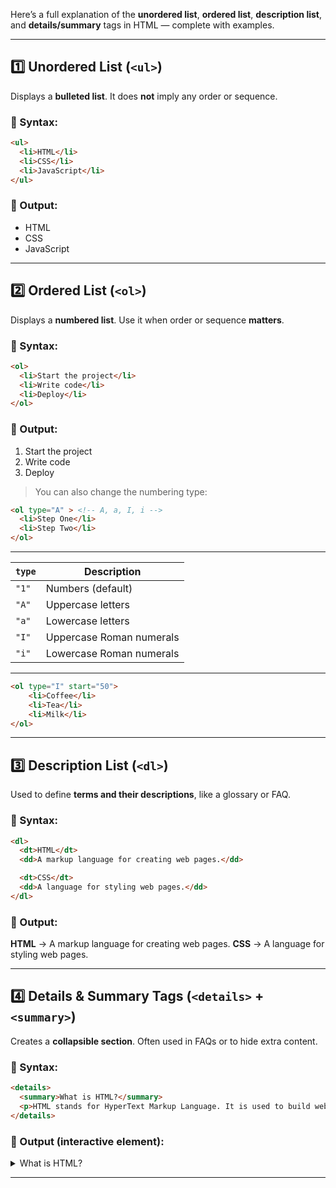 Here’s a full explanation of the **unordered list**, **ordered list**, **description list**, and **details/summary** tags in HTML — complete with examples.

---

## 1️⃣ **Unordered List (`<ul>`)**

Displays a **bulleted list**. It does **not** imply any order or sequence.

### 🔹 Syntax:

```html
<ul>
  <li>HTML</li>
  <li>CSS</li>
  <li>JavaScript</li>
</ul>
```

### 🔸 Output:

* HTML
* CSS
* JavaScript

---

## 2️⃣ **Ordered List (`<ol>`)**

Displays a **numbered list**. Use it when order or sequence **matters**.

### 🔹 Syntax:

```html
<ol>
  <li>Start the project</li>
  <li>Write code</li>
  <li>Deploy</li>
</ol>
```

### 🔸 Output:

1. Start the project
2. Write code
3. Deploy

> You can also change the numbering type:

```html
<ol type="A" > <!-- A, a, I, i -->
  <li>Step One</li>
  <li>Step Two</li>
</ol>
```
---

| `type` | Description              |
| ------ | ------------------------ |
| `"1"`  | Numbers (default)        |
| `"A"`  | Uppercase letters        |
| `"a"`  | Lowercase letters        |
| `"I"`  | Uppercase Roman numerals |
| `"i"`  | Lowercase Roman numerals |

---
```html
<ol type="I" start="50">
    <li>Coffee</li>
    <li>Tea</li>
    <li>Milk</li>
</ol>
```
---

## 3️⃣ **Description List (`<dl>`)**

Used to define **terms and their descriptions**, like a glossary or FAQ.

### 🔹 Syntax:

```html
<dl>
  <dt>HTML</dt>
  <dd>A markup language for creating web pages.</dd>

  <dt>CSS</dt>
  <dd>A language for styling web pages.</dd>
</dl>
```

### 🔸 Output:

**HTML**
→ A markup language for creating web pages.
**CSS**
→ A language for styling web pages.

---

## 4️⃣ **Details & Summary Tags (`<details>` + `<summary>`)**

Creates a **collapsible section**. Often used in FAQs or to hide extra content.

### 🔹 Syntax:

```html
<details>
  <summary>What is HTML?</summary>
  <p>HTML stands for HyperText Markup Language. It is used to build web pages.</p>
</details>
```

### 🔸 Output (interactive element):

<details>
  <summary>What is HTML?</summary>
  <p>HTML stands for HyperText Markup Language. It is used to build web pages.</p>
</details>

---


